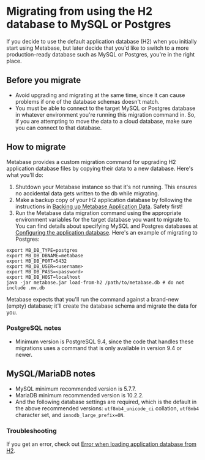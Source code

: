 # Migrating from using the H2 database to MySQL or Postgres

If you decide to use the default application database (H2) when you initially start using Metabase, but later decide that you'd like to switch to a more production-ready database such as MySQL or Postgres, you're in the right place.

## Before you migrate

- Avoid upgrading and migrating at the same time, since it can cause problems if one of the database schemas doesn't match.
- You must be able to connect to the target MySQL or Postgres database in whatever environment you're running this migration command in. So, if you are attempting to move the data to a cloud database, make sure you can connect to that database.

## How to migrate 

Metabase provides a custom migration command for upgrading H2 application database files by copying their data to a new database. Here's what you'll do:

1. Shutdown your Metabase instance so that it's not running. This ensures no accidental data gets written to the db while migrating.
2. Make a backup copy of your H2 application database by following the instructions in [Backing up Metabase Application Data](backing-up-metabase-application-data.md). Safety first!
3. Run the Metabase data migration command using the appropriate environment variables for the target database you want to migrate to. You can find details about specifying MySQL and Postgres databases at [Configuring the application database](configuring-application-database.md). Here's an example of migrating to Postgres:

```
export MB_DB_TYPE=postgres
export MB_DB_DBNAME=metabase
export MB_DB_PORT=5432
export MB_DB_USER=<username>
export MB_DB_PASS=<password>
export MB_DB_HOST=localhost
java -jar metabase.jar load-from-h2 /path/to/metabase.db # do not include .mv.db
```

Metabase expects that you'll run the command against a brand-new (empty) database; it'll create the database schema and migrate the data for you.


### PostgreSQL notes

-  Minimum version is PostgreSQL 9.4, since the code that handles these migrations uses a command that is only available in version 9.4 or newer.

## MySQL/MariaDB notes

- MySQL minimum recommended version is 5.7.7.
- MariaDB minimum recommended version is 10.2.2.
- And the following database settings are required, which is the default in the above recommended versions: `utf8mb4_unicode_ci` collation, `utf8mb4` character set, and `innodb_large_prefix=ON`.

### Troubleshooting

If you get an error, check out [Error when loading application database from H2](../troubleshooting-guide/loading-from-h2.md).
